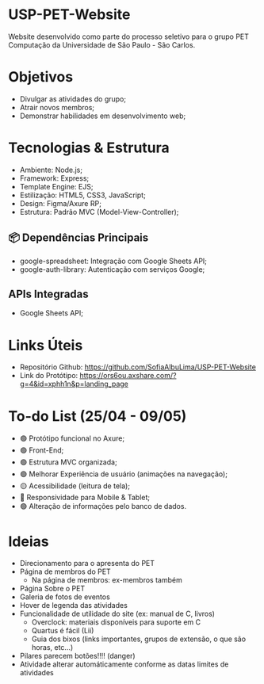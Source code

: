 # USP-PET-Website
Website desenvolvido como parte do processo seletivo para o grupo PET Computação da Universidade de São Paulo - São Carlos.

# Objetivos
- Divulgar as atividades do grupo;
- Atrair novos membros;
- Demonstrar habilidades em desenvolvimento web; 

# Tecnologias & Estrutura
- Ambiente: Node.js;
- Framework: Express;
- Template Engine: EJS;
- Estilização: HTML5, CSS3, JavaScript;
- Design: Figma/Axure RP;
- Estrutura: Padrão MVC (Model-View-Controller);

## 📦 Dependências Principais
- google-spreadsheet: Integração com Google Sheets API;
- google-auth-library: Autenticação com serviços Google;

## APIs Integradas
- Google Sheets API;

# Links Úteis
- Repositório Github: https://github.com/SofiaAlbuLima/USP-PET-Website
- Link do Protótipo: https://ors6ou.axshare.com/?g=4&id=xphh1n&p=landing_page

# To-do List (25/04 - 09/05)
- 🟢 Protótipo funcional no Axure;
- 🟢 Front-End;
- 🟢 Estrutura MVC organizada;
- 🟢 Melhorar Experiência de usuário (animações na navegação);
- 🟡 Acessibilidade (leitura de tela);
- 🔴 Responsividade para Mobile & Tablet;
- 🟢 Alteração de informações pelo banco de dados.

# Ideias
- Direcionamento para o apresenta do PET
- Página de membros do PET
    - Na página de membros: ex-membros também
- Página Sobre o PET
- Galeria de fotos de eventos
- Hover de legenda das atividades
- Funcionalidade de utilidade do site (ex: manual de C, livros)
    - Overclock: materiais disponíveis para suporte em C
    - Quartus é fácil (Lii)
    - Guia dos bixos (links importantes, grupos de extensão, o que são horas, etc...)
- Pilares parecem botões!!!! (danger)
- Atividade alterar automáticamente conforme as datas limites de atividades